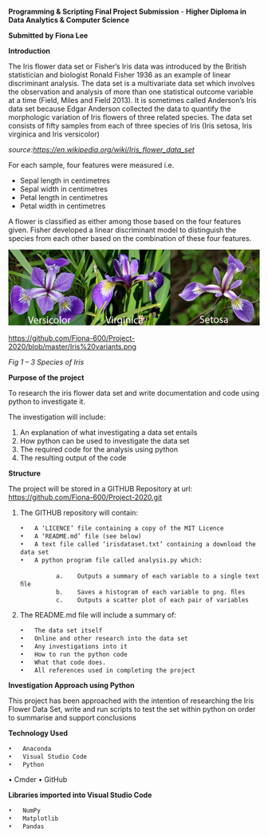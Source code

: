 **Programming & Scripting Final Project Submission** -
**Higher Diploma in Data Analytics & Computer Science**

**Submitted by Fiona Lee**

**Introduction**

The Iris flower data set or Fisher’s Iris data was introduced by the British statistician and biologist Ronald Fisher 1936 as an example of linear discriminant analysis.  The data set is a multivariate data set which involves the observation and analysis of more than one statistical outcome variable at a time (Field, Miles and Field 2013).  It is sometimes called Anderson’s Iris data set because Edgar Anderson collected the data to quantify the morphologic variation of Iris flowers of three related species. 
The data set consists of fifty samples from each of three species of Iris (Iris setosa, Iris virginica and Iris versicolor) 

*source:https://en.wikipedia.org/wiki/Iris_flower_data_set*

For each sample, four features were measured i.e. 

  -	Sepal length in centimetres
  -	Sepal width in centimetres
  -	Petal length in centimetres
  -	Petal width in centimetres 

A flower is classified as either among those based on the four features given. Fisher developed a linear discriminant model to distinguish the species from each other based on the combination of these four features.

![alt text](https://github.com/Fiona-600/Project-2020/blob/master/Iris%20variants.png?raw=true)

https://github.com/Fiona-600/Project-2020/blob/master/Iris%20variants.png


*Fig 1 – 3 Species of Iris*
 

**Purpose of the project**

To research the iris flower data set and write documentation and code using python to investigate it. 

The investigation will include:

  1.	An explanation of what investigating a data set entails
  2.	How python can be used to investigate the data set
  3.	The required code for the analysis using python
  4.	The resulting output of the code


**Structure**

The project will be stored in a GITHUB Repository at url: https://github.com/Fiona-600/Project-2020.git

1.	The GITHUB repository will contain:

        •	A ‘LICENCE’ file containing a copy of the MIT Licence
        •	A ‘README.md’ file (see below)
        •	A text file called ‘irisdataset.txt’ containing a download the data set
        •	A python program file called analysis.py which:

                  a.	Outputs a summary of each variable to a single text ﬁle
                  b.	Saves a histogram of each variable to png. ﬁles
                  c.	Outputs a scatter plot of each pair of variables

2.	The README.md file will include a summary of:

        •	The data set itself
        •	Online and other research into the data set
        •	Any investigations into it
        •	How to run the python code
        •	What that code does.
        •	All references used in completing the project


**Investigation Approach using Python**

This project has been approached with the intention of researching the Iris Flower Data Set, 
write and run scripts to test the set within python on order to summarise and support conclusions 


**Technology Used**

	•	Anaconda
	•	Visual Studio Code
	•	Python 
  •	Cmder 
	•	GitHub
	
  
**Libraries imported into Visual Studio Code**

	•	NumPy
	•	Matplotlib
	•	Pandas

